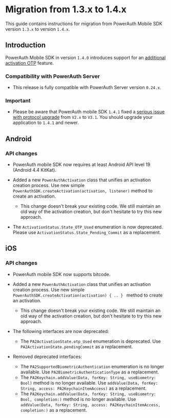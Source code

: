 # Migration from 1.3.x to 1.4.x

This guide contains instructions for migration from PowerAuth Mobile SDK version `1.3.x` to version `1.4.x`.

## Introduction

PowerAuth Mobile SDK in version `1.4.0` introduces support for an [additional activation OTP](https://github.com/wultra/powerauth-crypto/blob/develop/docs/Additional-Activation-OTP.md) feature.

### Compatibility with PowerAuth Server

- This release is fully compatible with PowerAuth Server version `0.24.x`.

### Important

- Please be aware that PowerAuth mobile SDK `1.4.1` fixed a [serious issue with protocol upgrade](https://github.com/wultra/powerauth-mobile-sdk/issues/302) from `V2.x` to `V3.1`. You should upgrade your application to `1.4.1` and newer. 

## Android

### API changes

- PowerAuth mobile SDK now requires at least Android API level 19 (Android 4.4 KitKat).

- Added a new `PowerAuthActivation` class that unifies an activation creation process. Use new simple `PowerAuthSDK.createActivation(activation, listener)` method to create an activation.
  - This change doesn't break your existing code. We still maintain an old way of the activation creation, but don't hesitate to try this new approach. 
  
- The `ActivationStatus.State_OTP_Used` enumeration is now deprecated. Please use `ActivationStatus.State_Pending_Commit` as a replacement.  

## iOS

### API changes

- PowerAuth mobile SDK now supports bitcode.

- Added a new `PowerAuthActivation` class that unifies an activation creation process. Use new simple `PowerAuthSDK.createActivation(activation) { .. } ` method to create an activation.
  - This change doesn't break your existing code. We still maintain an old way of the activation creation, but don't hesitate to try this new approach. 

- The following interfaces are now deprecated:
  - The `PA2ActivationState.otp_Used` enumeration is deprecated. Use `PA2ActivationState.pendingCommit` as a replacement.

- Removed deprecated interfaces:
  - The `PA2SupportedBiometricAuthentication` enumeration is no longer available. Use `PA2BiometricAuthenticationType` as a replacement.
  - The `PA2Keychain.addValue(Data, forKey: String, useBiometry: Bool)` method is no longer available. Use `addValue(Data, forKey: String, access: PA2KeychainItemAccess)` as a replacement.
  - The `PA2Keychain.addValue(Data, forKey: String, useBiometry: Bool, completion:)` method is no longer available. Use `addValue(Data, forKey: String, access: PA2KeychainItemAccess, completion:)` as a replacement.
